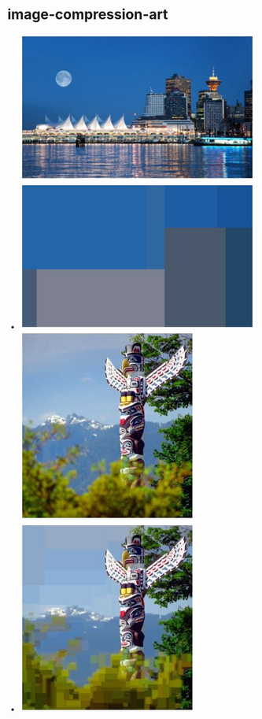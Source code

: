 # image-compression-art

  - ![alt text](https://github.com/Priahi/image-compression-art/blob/master/images/image1.jpg?raw=true)
  - ![alt text](https://github.com/Priahi/image-compression-art/blob/master/images/image2.jpg?raw=true)
